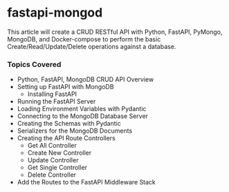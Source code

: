 # fastapi-mongod

This article will create a CRUD RESTful API with Python, FastAPI, PyMongo, MongoDB, and Docker-compose to perform the basic Create/Read/Update/Delete operations against a database.

### Topics Covered

- Python, FastAPI, MongoDB CRUD API Overview
- Setting up FastAPI with MongoDB
    - Installing FastAPI
- Running the FastAPI Server
- Loading Environment Variables with Pydantic
- Connecting to the MongoDB Database Server
- Creating the Schemas with Pydantic
- Serializers for the MongoDB Documents
- Creating the API Route Controllers
    - Get All Controller
    - Create New Controller
    - Update Controller
    - Get Single Controller
    - Delete Controller
- Add the Routes to the FastAPI Middleware Stack